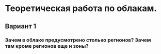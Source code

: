 # Теоретическая работа по облакам.
## Вариант 1
### Зачем в облаке предусмотрено столько регионов? Зачем там кроме регионов еще и зоны?
